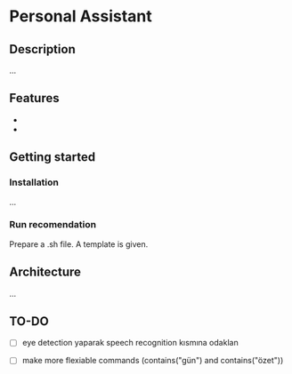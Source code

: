 # Personal Assistant
## Description
...

## Features
- 
- 

## Getting started
### Installation
...

### Run recomendation
Prepare a .sh file. A template is given.

## Architecture
...

## TO-DO
- [ ] eye detection yaparak speech recognition kısmına odaklan
- [ ] make more flexiable commands (contains("gün") and contains("özet"))

